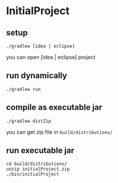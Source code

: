 # InitialProject

## setup

`./gradlew [idea | eclipse]`

you can open [idea | eclipse] project

## run dynamically

`./gradlew run`

## compile as executable jar

`./gradlew distZip`

you can get zip file in `build/distributions/`

## run executable jar

```
cd build/distributions/
unzip initialProject.zip
./bin/initialProject
```
